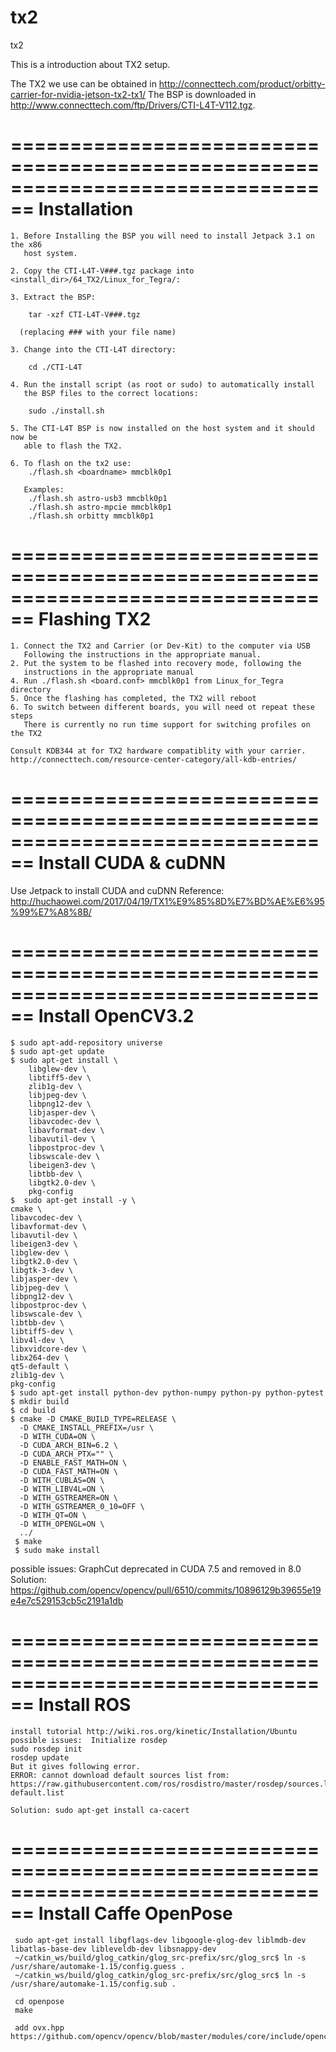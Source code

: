 # tx2
tx2
 
This is a introduction about TX2 setup.

The TX2 we use can be obtained in http://connecttech.com/product/orbitty-carrier-for-nvidia-jetson-tx2-tx1/
The BSP is downloaded in http://www.connecttech.com/ftp/Drivers/CTI-L4T-V112.tgz.

================================================================================
			Installation
================================================================================

	1. Before Installing the BSP you will need to install Jetpack 3.1 on the x86
       host system.  

	2. Copy the CTI-L4T-V###.tgz package into <install_dir>/64_TX2/Linux_for_Tegra/:

    3. Extract the BSP:

		tar -xzf CTI-L4T-V###.tgz

	  (replacing ### with your file name)

	3. Change into the CTI-L4T directory:
		
		cd ./CTI-L4T

	4. Run the install script (as root or sudo) to automatically install
	   the BSP files to the correct locations:

	    sudo ./install.sh

    5. The CTI-L4T BSP is now installed on the host system and it should now be
       able to flash the TX2.

    6. To flash on the tx2 use:
        ./flash.sh <boardname> mmcblk0p1

       Examples:
        ./flash.sh astro-usb3 mmcblk0p1
        ./flash.sh astro-mpcie mmcblk0p1
        ./flash.sh orbitty mmcblk0p1

================================================================================
			Flashing TX2
================================================================================
   
    1. Connect the TX2 and Carrier (or Dev-Kit) to the computer via USB
       Following the instructions in the appropriate manual.
    2. Put the system to be flashed into recovery mode, following the 
       instructions in the appropriate manual
    4. Run ./flash.sh <board.conf> mmcblk0p1 from Linux_for_Tegra directory
    5. Once the flashing has completed, the TX2 will reboot 
    6. To switch between different boards, you will need ot repeat these steps
       There is currently no run time support for switching profiles on the TX2

    Consult KDB344 at for TX2 hardware compatiblity with your carrier.
    http://connecttech.com/resource-center-category/all-kdb-entries/

================================================================================
			Install CUDA & cuDNN
================================================================================
   
   Use Jetpack to install CUDA and cuDNN
   Reference: http://huchaowei.com/2017/04/19/TX1%E9%85%8D%E7%BD%AE%E6%95%99%E7%A8%8B/
   

================================================================================
			Install OpenCV3.2
================================================================================
    
    $ sudo apt-add-repository universe
    $ sudo apt-get update
    $ sudo apt-get install \
	    libglew-dev \
	    libtiff5-dev \
	    zlib1g-dev \
	    libjpeg-dev \
	    libpng12-dev \
	    libjasper-dev \
	    libavcodec-dev \
	    libavformat-dev \
	    libavutil-dev \
	    libpostproc-dev \
	    libswscale-dev \
	    libeigen3-dev \
	    libtbb-dev \
	    libgtk2.0-dev \
	    pkg-config
    $  sudo apt-get install -y \
    cmake \
    libavcodec-dev \
    libavformat-dev \
    libavutil-dev \
    libeigen3-dev \
    libglew-dev \
    libgtk2.0-dev \
    libgtk-3-dev \
    libjasper-dev \
    libjpeg-dev \
    libpng12-dev \
    libpostproc-dev \
    libswscale-dev \
    libtbb-dev \
    libtiff5-dev \
    libv4l-dev \
    libxvidcore-dev \
    libx264-dev \
    qt5-default \
    zlib1g-dev \
    pkg-config
    $ sudo apt-get install python-dev python-numpy python-py python-pytest
    $ mkdir build
    $ cd build
    $ cmake -D CMAKE_BUILD_TYPE=RELEASE \
      -D CMAKE_INSTALL_PREFIX=/usr \
      -D WITH_CUDA=ON \
      -D CUDA_ARCH_BIN=6.2 \
      -D CUDA_ARCH_PTX="" \
      -D ENABLE_FAST_MATH=ON \
      -D CUDA_FAST_MATH=ON \
      -D WITH_CUBLAS=ON \
      -D WITH_LIBV4L=ON \
      -D WITH_GSTREAMER=ON \
      -D WITH_GSTREAMER_0_10=OFF \
      -D WITH_QT=ON \
      -D WITH_OPENGL=ON \
      ../
     $ make
     $ sudo make install
   

possible issues: GraphCut deprecated in CUDA 7.5 and removed in 8.0
Solution: https://github.com/opencv/opencv/pull/6510/commits/10896129b39655e19e4e7c529153cb5c2191a1db


================================================================================
			Install ROS
================================================================================
    
    install tutorial http://wiki.ros.org/kinetic/Installation/Ubuntu
    possible issues:  Initialize rosdep
	sudo rosdep init
	rosdep update
	But it gives following error.
	ERROR: cannot download default sources list from: https://raw.githubusercontent.com/ros/rosdistro/master/rosdep/sources.list.d/20-default.list
	
	Solution: sudo apt-get install ca-cacert
================================================================================
			Install Caffe OpenPose
================================================================================
     sudo apt-get install libgflags-dev libgoogle-glog-dev liblmdb-dev libatlas-base-dev libleveldb-dev libsnappy-dev
     ~/catkin_ws/build/glog_catkin/glog_src-prefix/src/glog_src$ ln -s /usr/share/automake-1.15/config.guess .
     ~/catkin_ws/build/glog_catkin/glog_src-prefix/src/glog_src$ ln -s /usr/share/automake-1.15/config.sub .

     cd openpose
     make
  
     add ovx.hpp https://github.com/opencv/opencv/blob/master/modules/core/include/opencv2/core/ovx.hpp
    
